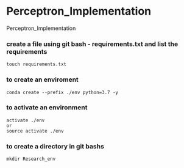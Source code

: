 # Perceptron_Implementation
Perceptron_Implementation

### create a file using git bash - requirements.txt and list the requirements

``` 
touch requirements.txt
```

### to create an enviroment
```
conda create --prefix ./env python=3.7 -y
```

### to activate an environment
```
activate ./env
or
source activate ./env
```
### to create a directory in git bashs
```
mkdir Research_env
```

